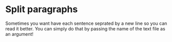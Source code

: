 # Split paragraphs

Sometimes you want have each sentence seprated by a new line so you can read it better. You can simply do that by passing the name of the text file as an argument!
